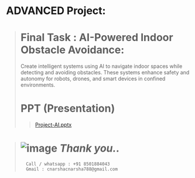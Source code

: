 # ADVANCED Project:
> # Final Task : AI-Powered Indoor Obstacle Avoidance:
> Create intelligent systems using AI to navigate indoor spaces while detecting and avoiding obstacles. These systems enhance safety and autonomy for robots, drones, and smart devices in confined environments.
> # PPT (Presentation)
>>[Project-AI.pptx](https://github.com/harshapooja12/ai-project/files/14793900/Project-AI.pptx)



#
>  # ![image](https://github.com/abhishakejutur/projects/assets/91953148/a1bc0dbe-baf3-46d9-b307-d88f1cf3903e) _**Thank you..**_
>       Call / whatsapp : +91 8501884043
>       Gmail : cnarshacnarsha788@gmail.com
#
